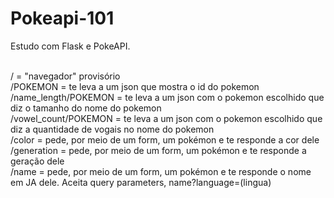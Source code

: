 # Pokeapi-101
Estudo com Flask e PokeAPI.<br><br>

/ = "navegador" provisório<br>
/POKEMON = te leva a um json que mostra o id do pokemon<br>
/name_length/POKEMON = te leva a um json com o pokemon escolhido que diz o tamanho do nome do pokemon<br>
/vowel_count/POKEMON = te leva a um json com o pokemon escolhido que diz a quantidade de vogais no nome do pokemon<br>
/color = pede, por meio de um form, um pokémon e te responde a cor dele<br>
/generation = pede, por meio de um form, um pokémon e te responde a geração dele<br>
/name = pede, por meio de um form, um pokémon e te responde o nome em JA dele. Aceita query parameters, name?language=(lingua)<br>
